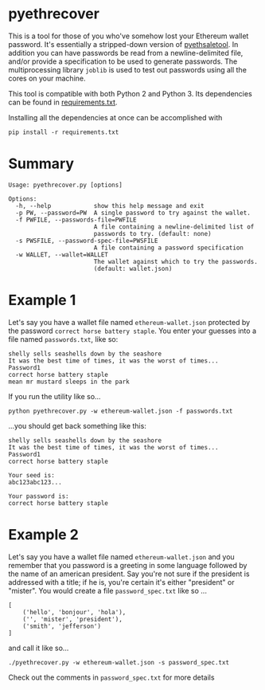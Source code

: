 pyethrecover
============

This is a tool for those of you who've somehow lost your Ethereum wallet
password.  It's essentially a stripped-down version of
[pyethsaletool](https://github.com/ethereum/pyethsaletool).  In addition you can
have passwords be read from a newline-delimited file, and/or provide a
specification to be used to generate passwords. The multiprocessing library
`joblib` is used to test out passwords using all the cores on your machine.

This tool is compatible with both Python 2 and Python 3. Its dependencies can be
found in
[requirements.txt](https://github.com/ryepdx/pyethrecover/blob/master/requirements.txt).

Installing all the dependencies at once can be accomplished with
```
pip install -r requirements.txt
```

Summary
=======

    Usage: pyethrecover.py [options]

    Options:
      -h, --help            show this help message and exit
      -p PW, --password=PW  A single password to try against the wallet.
      -f PWFILE, --passwords-file=PWFILE
                            A file containing a newline-delimited list of
                            passwords to try. (default: none)
      -s PWSFILE, --password-spec-file=PWSFILE
                            A file containing a password specification
      -w WALLET, --wallet=WALLET
                            The wallet against which to try the passwords.
                            (default: wallet.json)


Example 1
=======

Let's say you have a wallet file named `ethereum-wallet.json` protected by the password `correct horse battery staple`. You enter your guesses into a file named `passwords.txt`, like so:

    shelly sells seashells down by the seashore
    It was the best time of times, it was the worst of times...
    Password1
    correct horse battery staple
    mean mr mustard sleeps in the park

If you run the utility like so...

    python pyethrecover.py -w ethereum-wallet.json -f passwords.txt

...you should get back something like this:

    shelly sells seashells down by the seashore
    It was the best time of times, it was the worst of times...
    Password1
    correct horse battery staple

    Your seed is:
    abc123abc123...

    Your password is:
    correct horse battery staple

Example 2
=======
Let's say you have a wallet file named `ethereum-wallet.json`
and you remember that you password is a greeting in some
language followed by the name of an american president.
Say you're not sure if the president is addressed with a title;
if he is, you're certain it's either "president" or "mister".
You would create a file `password_spec.txt` like so ...

    [
        ('hello', 'bonjour', 'hola'),
        ('', 'mister', 'president'),
        ('smith', 'jefferson')
    ]

and call it like so...

    ./pyethrecover.py -w ethereum-wallet.json -s password_spec.txt

Check out the comments in `password_spec.txt` for more details

